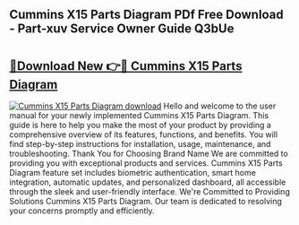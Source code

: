 ## Cummins X15 Parts Diagram PDf Free Download - Part-xuv Service Owner Guide Q3bUe

# <h2><a href="http://dfqw2iv.blite.top/?on=Cummins+X15+Parts+Diagram">🔗Download New 👉🔴 Cummins X15 Parts Diagram</a></h2>

[![Cummins X15 Parts Diagram download](https://i.imgur.com/lujVjoI.png)](http://dfqw2iv.blite.top/?on=Cummins+X15+Parts+Diagram)
Hello and welcome to the user manual for your newly implemented Cummins X15 Parts Diagram. This guide is here to help you make the most of your product by providing a comprehensive overview of its features, functions, and benefits. You will find step-by-step instructions for installation, usage, maintenance, and troubleshooting. Thank You for Choosing Brand Name We are committed to providing you with exceptional products and services. Cummins X15 Parts Diagram feature set includes biometric authentication, smart home integration, automatic updates, and personalized dashboard, all accessible through the sleek and user-friendly interface. We're Committed to Providing Solutions Cummins X15 Parts Diagram. Our team is dedicated to resolving your concerns promptly and efficiently.
